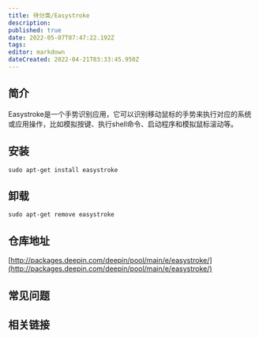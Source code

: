 ```yaml
---
title: 待分类/Easystroke
description: 
published: true
date: 2022-05-07T07:47:22.192Z
tags: 
editor: markdown
dateCreated: 2022-04-21T03:33:45.950Z
---
```


## 简介

Easystroke是一个手势识别应用，它可以识别移动鼠标的手势来执行对应的系统或应用操作，比如模拟按键、执行shell命令、启动程序和模拟鼠标滚动等。

## 安装

`sudo apt-get install easystroke`

## 卸载

`sudo apt-get remove easystroke`

## 仓库地址

[http://packages.deepin.com/deepin/pool/main/e/easystroke/](http://packages.deepin.com/deepin/pool/main/e/easystroke/)


## 常见问题


## 相关链接